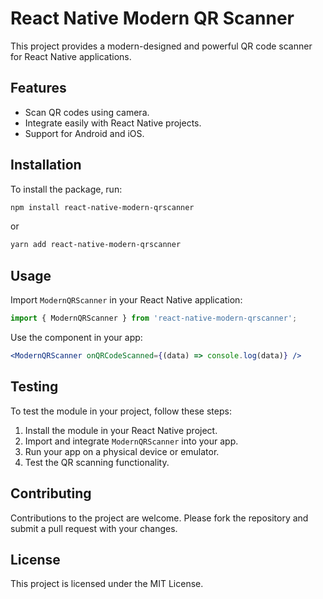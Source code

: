 
# React Native Modern QR Scanner

This project provides a modern-designed and powerful QR code scanner for React Native applications.

## Features

- Scan QR codes using camera.
- Integrate easily with React Native projects.
- Support for Android and iOS.

## Installation

To install the package, run:

```bash
npm install react-native-modern-qrscanner
```

or

```bash
yarn add react-native-modern-qrscanner
```

## Usage

Import `ModernQRScanner` in your React Native application:

```javascript
import { ModernQRScanner } from 'react-native-modern-qrscanner';
```

Use the component in your app:

```jsx
<ModernQRScanner onQRCodeScanned={(data) => console.log(data)} />
```

## Testing

To test the module in your project, follow these steps:

1. Install the module in your React Native project.
2. Import and integrate `ModernQRScanner` into your app.
3. Run your app on a physical device or emulator.
4. Test the QR scanning functionality.

## Contributing

Contributions to the project are welcome. Please fork the repository and submit a pull request with your changes.

## License

This project is licensed under the MIT License.
